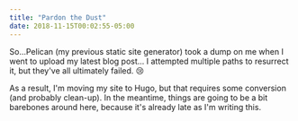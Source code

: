 ```yaml
---
title: "Pardon the Dust"
date: 2018-11-15T00:02:55-05:00
---
```


So...Pelican (my previous static site generator) took a dump on me when I went to upload my latest blog post... I attempted multiple paths to resurrect it, but they've all ultimately failed. :cry:

As a result, I'm moving my site to Hugo, but that requires some conversion (and probably clean-up). In the meantime, things are going to be a bit barebones around here, because it's already late as I'm writing this.